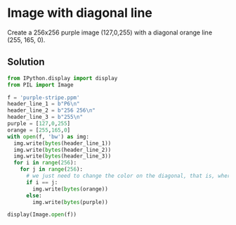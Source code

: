 # Image with diagonal line

Create a 256x256 purple image (127,0,255) with a diagonal orange line (255, 165, 0).

## Solution

```py
from IPython.display import display
from PIL import Image

f = 'purple-stripe.ppm'
header_line_1 = b"P6\n"
header_line_2 = b"256 256\n"
header_line_3 = b"255\n"
purple = [127,0,255]
orange = [255,165,0]
with open(f, 'bw') as img:
  img.write(bytes(header_line_1))
  img.write(bytes(header_line_2))
  img.write(bytes(header_line_3))
  for i in range(256):
    for j in range(256):
      # we just need to change the color on the diagonal, that is, where i == j
      if i == j:
        img.write(bytes(orange))
      else:
        img.write(bytes(purple))

display(Image.open(f))
```
